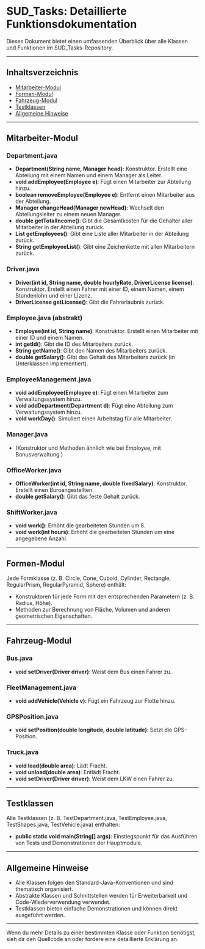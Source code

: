# SUD_Tasks: Detaillierte Funktionsdokumentation

Dieses Dokument bietet einen umfassenden Überblick über alle Klassen und Funktionen im SUD_Tasks-Repository.

---

## Inhaltsverzeichnis
- [Mitarbeiter-Modul](#mitarbeiter-modul)
- [Formen-Modul](#formen-modul)
- [Fahrzeug-Modul](#fahrzeug-modul)
- [Testklassen](#testklassen)
- [Allgemeine Hinweise](#allgemeine-hinweise)

---

## Mitarbeiter-Modul

### Department.java
- **Department(String name, Manager head)**: Konstruktor. Erstellt eine Abteilung mit einem Namen und einem Manager als Leiter.
- **void addEmployee(Employee e)**: Fügt einen Mitarbeiter zur Abteilung hinzu.
- **boolean removeEmployee(Employee e)**: Entfernt einen Mitarbeiter aus der Abteilung.
- **Manager changeHead(Manager newHead)**: Wechselt den Abteilungsleiter zu einem neuen Manager.
- **double getTotalIncome()**: Gibt die Gesamtkosten für die Gehälter aller Mitarbeiter in der Abteilung zurück.
- **List<Employee> getEmployees()**: Gibt eine Liste aller Mitarbeiter in der Abteilung zurück.
- **String getEmployeeList()**: Gibt eine Zeichenkette mit allen Mitarbeitern zurück.

### Driver.java
- **Driver(int id, String name, double hourlyRate, DriverLicense license)**: Konstruktor. Erstellt einen Fahrer mit einer ID, einem Namen, einem Stundenlohn und einer Lizenz.
- **DriverLicense getLicense()**: Gibt die Fahrerlaubnis zurück.

### Employee.java (abstrakt)
- **Employee(int id, String name)**: Konstruktor. Erstellt einen Mitarbeiter mit einer ID und einem Namen.
- **int getId()**: Gibt die ID des Mitarbeiters zurück.
- **String getName()**: Gibt den Namen des Mitarbeiters zurück.
- **double getSalary()**: Gibt das Gehalt des Mitarbeiters zurück (in Unterklassen implementiert).

### EmployeeManagement.java
- **void addEmployee(Employee e)**: Fügt einen Mitarbeiter zum Verwaltungssystem hinzu.
- **void addDepartment(Department d)**: Fügt eine Abteilung zum Verwaltungssystem hinzu.
- **void workDay()**: Simuliert einen Arbeitstag für alle Mitarbeiter.

### Manager.java
- (Konstruktor und Methoden ähnlich wie bei Employee, mit Bonusverwaltung.)

### OfficeWorker.java
- **OfficeWorker(int id, String name, double fixedSalary)**: Konstruktor. Erstellt einen Büroangestellten.
- **double getSalary()**: Gibt das feste Gehalt zurück.

### ShiftWorker.java
- **void work()**: Erhöht die gearbeiteten Stunden um 8.
- **void work(int hours)**: Erhöht die gearbeiteten Stunden um eine angegebene Anzahl.

---

## Formen-Modul

Jede Formklasse (z. B. Circle, Cone, Cuboid, Cylinder, Rectangle, RegularPrism, RegularPyramid, Sphere) enthält:
- Konstruktoren für jede Form mit den entsprechenden Parametern (z. B. Radius, Höhe).
- Methoden zur Berechnung von Fläche, Volumen und anderen geometrischen Eigenschaften.

---

## Fahrzeug-Modul

### Bus.java
- **void setDriver(Driver driver)**: Weist dem Bus einen Fahrer zu.

### FleetManagement.java
- **void addVehicle(Vehicle v)**: Fügt ein Fahrzeug zur Flotte hinzu.

### GPSPosition.java
- **void setPosition(double longitude, double latitude)**: Setzt die GPS-Position.

### Truck.java
- **void load(double area)**: Lädt Fracht.
- **void unload(double area)**: Entlädt Fracht.
- **void setDriver(Driver driver)**: Weist dem LKW einen Fahrer zu.

---

## Testklassen

Alle Testklassen (z. B. TestDepartment.java, TestEmployee.java, TestShapes.java, TestVehicle.java) enthalten:
- **public static void main(String[] args)**: Einstiegspunkt für das Ausführen von Tests und Demonstrationen der Hauptmodule.

---

## Allgemeine Hinweise
- Alle Klassen folgen den Standard-Java-Konventionen und sind thematisch organisiert.
- Abstrakte Klassen und Schnittstellen werden für Erweiterbarkeit und Code-Wiederverwendung verwendet.
- Testklassen bieten einfache Demonstrationen und können direkt ausgeführt werden.

---

Wenn du mehr Details zu einer bestimmten Klasse oder Funktion benötigst, sieh dir den Quellcode an oder fordere eine detaillierte Erklärung an.
